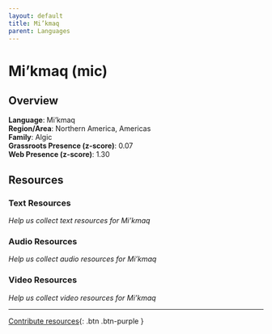 ```yaml
---
layout: default
title: Mi’kmaq
parent: Languages
---
```


# Mi’kmaq (mic)

## Overview

**Language**: Mi’kmaq  
**Region/Area**: Northern America, Americas  
**Family**: Algic  
**Grassroots Presence (z-score)**: 0.07  
**Web Presence (z-score)**: 1.30  

## Resources

### Text Resources
*Help us collect text resources for Mi’kmaq*

### Audio Resources
*Help us collect audio resources for Mi’kmaq*

### Video Resources
*Help us collect video resources for Mi’kmaq*

---

[Contribute resources](https://forms.office.com/e/1SfLJx3u1r){: .btn .btn-purple }
